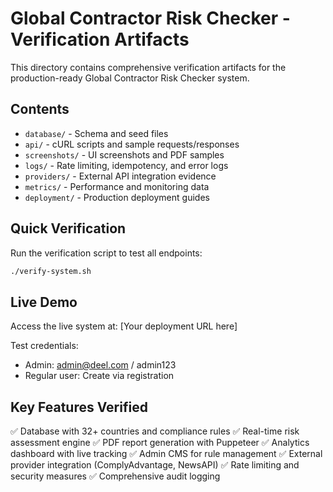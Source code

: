 # Global Contractor Risk Checker - Verification Artifacts

This directory contains comprehensive verification artifacts for the production-ready Global Contractor Risk Checker system.

## Contents

- `database/` - Schema and seed files
- `api/` - cURL scripts and sample requests/responses
- `screenshots/` - UI screenshots and PDF samples
- `logs/` - Rate limiting, idempotency, and error logs
- `providers/` - External API integration evidence
- `metrics/` - Performance and monitoring data
- `deployment/` - Production deployment guides

## Quick Verification

Run the verification script to test all endpoints:
```bash
./verify-system.sh
```

## Live Demo

Access the live system at: [Your deployment URL here]

Test credentials:
- Admin: admin@deel.com / admin123
- Regular user: Create via registration

## Key Features Verified

✅ Database with 32+ countries and compliance rules
✅ Real-time risk assessment engine
✅ PDF report generation with Puppeteer
✅ Analytics dashboard with live tracking
✅ Admin CMS for rule management
✅ External provider integration (ComplyAdvantage, NewsAPI)
✅ Rate limiting and security measures
✅ Comprehensive audit logging